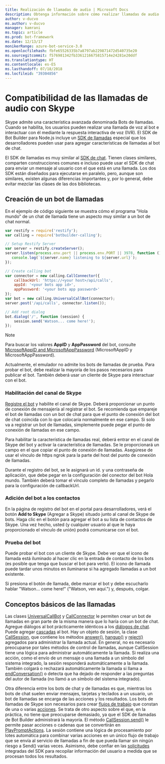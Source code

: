 ```yaml
---
title: Realización de llamadas de audio | Microsoft Docs
description: Obtenga información sobre cómo realizar llamadas de audio con Skype en un bot mediante Node.js.
author: v-ducvo
ms.author: v-ducvo
manager: kamrani
ms.topic: article
ms.prod: bot-framework
ms.date: 12/13/17
monikerRange: azure-bot-service-3.0
ms.openlocfilehash: fbfe65526335b7a8797ab229871472d540735e20
ms.sourcegitcommit: f576981342fb3361216675815714e24281e20ddf
ms.translationtype: HT
ms.contentlocale: es-ES
ms.lasthandoff: 07/18/2018
ms.locfileid: "39304856"
---
```

# <a name="support-audio-calls-with-skype"></a>Compatibilidad de las llamadas de audio con Skype

Skype admite una característica avanzada denominada Bots de llamadas.  Cuando se habilita, los usuarios pueden realizar una llamada de voz al bot e interactuar con él mediante la respuesta interactiva de voz (IVR).  El SDK de Bot Builder para Node.js incluye un [SDK de llamadas][calling_sdk] especial que los desarrolladores pueden usar para agregar características de llamadas al bot de chat.   

El SDK de llamadas es muy similar al [SDK de chat][chat_sdk]. Tienen clases similares, comparten construcciones comunes e incluso puede usar el SDK de chat para enviar un mensaje al usuario con el que está en una llamada.  Los dos SDK están diseñados para ejecutarse en paralelo, pero, aunque son similares, existen algunas diferencias importantes y, por lo general, debe evitar mezclar las clases de las dos bibliotecas.  

## <a name="create-a-calling-bot"></a>Creación de un bot de llamadas
En el ejemplo de código siguiente se muestra cómo el programa "Hola mundo" de un chat de llamada tiene un aspecto muy similar a un bot de chat normal. 

```javascript
var restify = require('restify');
var calling = require('botbuilder-calling');

// Setup Restify Server
var server = restify.createServer();
server.listen(process.env.port || process.env.PORT || 3978, function () {
   console.log(`${server.name} listening to ${server.url}`); 
});

// Create calling bot
var connector = new calling.CallConnector({
    callbackUrl: 'https://<your host>/api/calls',
    appId: '<your bots app id>',
    appPassword: '<your bots app password>'
});
var bot = new calling.UniversalCallBot(connector);
server.post('/api/calls', connector.listen());

// Add root dialog
bot.dialog('/', function (session) {
    session.send('Watson... come here!');
});
```

> [!NOTE]
> Para buscar los valores **AppID** y **AppPassword** del bot, consulte [MicrosoftAppID and MicrosoftAppPassword](~/bot-service-manage-overview.md#microsoftappid-and-microsoftapppassword) (MicrosoftAppID y MicrosoftAppPassword).

Actualmente, el emulador no admite los bots de llamadas de prueba. Para probar el bot, debe realizar la mayoría de los pasos necesarios para publicar el bot.  También deberá usar un cliente de Skype para interactuar con el bot. 

### <a name="enable-the-skype-channel"></a>Habilitación del canal de Skype
[Registre el bot](../bot-service-quickstart-registration.md) y habilite el canal de Skype. Deberá proporcionar un punto de conexión de mensajería al registrar el bot. Se recomienda que empareje el bot de llamadas con un bot de chat para que el punto de conexión del bot de chat coincida con lo que colocaría normalmente en ese campo.  Si solo va a registrar un bot de llamadas, simplemente puede pegar el punto de conexión de llamadas en ese campo.  

Para habilitar la característica de llamadas real, deberá entrar en el canal de Skype del bot y activar la característica de llamadas. Se le proporcionará un campo en el que copiar el punto de conexión de llamadas. Asegúrese de usar el vínculo de https ngrok para la parte del host del punto de conexión de llamadas.

Durante el registro del bot, se le asignará un id. y una contraseña de aplicación, que debe pegar en la configuración del conector del bot Hola mundo. También deberá tomar el vínculo completo de llamadas y pegarlo para la configuración de callbackUrl.

### <a name="add-bot-to-contacts"></a>Adición del bot a los contactos
En la página de registro del bot en el portal para desarrolladores, verá el botón **Add to Skype** (Agregar a Skype) situado junto al canal de Skype de bots. Haga clic en el botón para agregar el bot a su lista de contactos de Skype.  Una vez hecho, usted (y cualquier usuario al que le haya proporcionado el vínculo de unión) podrá comunicarse con el bot.

### <a name="test-your-bot"></a>Prueba del bot
Puede probar el bot con un cliente de Skype. Debe ver que el icono de llamada está iluminado al hacer clic en la entrada de contacto de los bots (es posible que tenga que buscar el bot para verlo).  El icono de llamada puede tardar unos minutos en iluminarse si ha agregado llamadas a un bot existente.  

Si presiona el botón de llamada, debe marcar el bot y debe escucharlo hablar "Watson... come here!" ("Watson, ven aquí.") y, después, colgar.

## <a name="calling-basics"></a>Conceptos básicos de las llamadas
Las clases [UniversalCallBot](http://docs.botframework.com/en-us/node/builder/calling-reference/classes/_botbuilder_d_.universalcallbot) y [CallConnector](http://docs.botframework.com/en-us/node/builder/calling-reference/classes/_botbuilder_d_.callconnector) le permiten crear un bot de llamadas en gran parte de la misma manera que lo haría con un bot de chat. Agregue diálogos al bot prácticamente idénticos a los [diálogos de chat](bot-builder-nodejs-manage-conversation-flow.md). Puede agregar [cascadas](bot-builder-nodejs-prompts.md) al bot. Hay un objeto de sesión, la clase [CallSession](http://docs.botframework.com/en-us/node/builder/calling-reference/classes/_botbuilder_d_.callsession), que contiene los métodos [answer()](http://docs.botframework.com/en-us/node/builder/calling-reference/classes/_botbuilder_d_.callsession#answer), [hangup()](http://docs.botframework.com/en-us/node/builder/calling-reference/classes/_botbuilder_d_.callsession#hangup) y [reject()](http://docs.botframework.com/en-us/node/builder/calling-reference/classes/_botbuilder_d_.callsession#reject) agregados para administrar la llamada actual. En general, no es necesario preocuparse por tales métodos de control de llamadas, aunque CallSession tiene una lógica para administrar automáticamente la llamada. Si realiza una acción, como el envío de un mensaje o una llamada a un símbolo del sistema integrado, la sesión responderá automáticamente a la llamada. También colgará o rechazará automáticamente la llamada si llama a [endConversation()](http://docs.botframework.com/en-us/node/builder/calling-reference/classes/_botbuilder_d_.callsession#endconversation) o detecta que ha dejado de responder a las preguntas del autor de llamada (no llamó a un símbolo del sistema integrado).

Otra diferencia entre los bots de chat y de llamadas es que, mientras los bots de chat suelen enviar mensajes, tarjetas y teclados a un usuario, un bot de llamadas se encarga de las acciones y los resultados. Los bots de llamadas de Skype son necesarios para crear [flujos de trabajo](http://docs.botframework.com/en-us/node/builder/calling-reference/interfaces/_botbuilder_d_.iworkflow) que constan de una o varias [acciones](http://docs.botframework.com/en-us/node/builder/calling-reference/interfaces/_botbuilder_d_.iaction).  Se trata de otro aspecto sobre el que, en la práctica, no tiene que preocuparse demasiado, ya que el SDK de llamadas de Bot Builder administrará la mayoría. El método [CallSession.send()](http://docs.botframework.com/en-us/node/builder/calling-reference/classes/_botbuilder_d_.callsession#send) le permite pasar acciones o cadenas que se convertirán en [PlayPromptActions](http://docs.botframework.com/en-us/node/builder/calling-reference/classes/_botbuilder_d_.playpromptaction).  La sesión contiene una lógica de procesamiento por lotes automática para combinar varias acciones en un único flujo de trabajo que se envía al servicio de llamadas a fin de que pueda llamar sin ningún riesgo a Send() varias veces.  Asimismo, debe confiar en las [solicitudes](bot-builder-nodejs-prompts.md) integradas del SDK para recopilar información del usuario a medida que se procesan todos los resultados.  

[calling_sdk]: http://docs.botframework.com/en-us/node/builder/calling-reference/modules/_botbuilder_d_
[chat_sdk]: http://docs.botframework.com/en-us/node/builder/chat-reference/modules/_botbuilder_d_